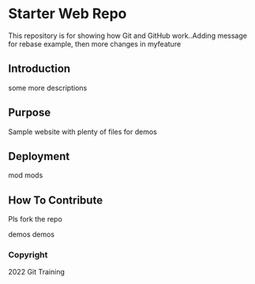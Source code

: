 # Starter Web Repo

This repository is for showing how Git and GitHub work..Adding message for rebase example, then more changes in myfeature 

## Introduction

some more descriptions

## Purpose

Sample website with plenty of files for demos


## Deployment

mod mods

## How To Contribute

Pls fork the repo

demos demos

### Copyright

2022 Git Training
